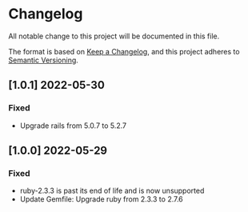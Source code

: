 
# Changelog
All notable change to this project will be documented in this file.

The format is based on [Keep a Changelog](https://keepachangelog.com/en/1.0.0/),
and this project adheres to [Semantic Versioning](https://semver.org/spec/v2.0.0.html).

## [1.0.1] 2022-05-30
### Fixed
- Upgrade rails from 5.0.7 to 5.2.7

## [1.0.0] 2022-05-29
### Fixed
- ruby-2.3.3 is past its end of life and is now unsupported
- Update Gemfile: Upgrade ruby from 2.3.3 to 2.7.6

